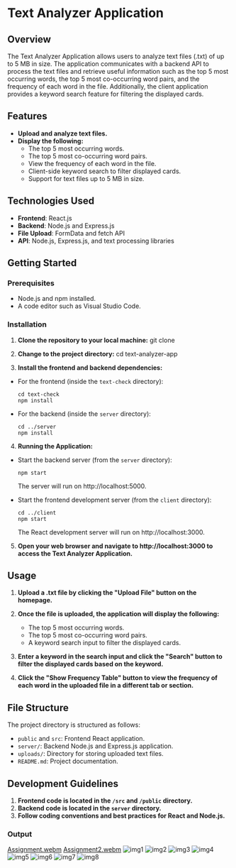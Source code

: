 # Text Analyzer Application

## Overview

The Text Analyzer Application allows users to analyze text files (.txt) of up to 5 MB in size. The application communicates with a backend API to process the text files and retrieve useful information such as the top 5 most occurring words, the top 5 most co-occurring word pairs, and the frequency of each word in the file. Additionally, the client application provides a keyword search feature for filtering the displayed cards.

## Features
- **Upload and analyze text files.**
- **Display the following:**
  - The top 5 most occurring words.
  - The top 5 most co-occurring word pairs.
  - View the frequency of each word in the file.
  - Client-side keyword search to filter displayed cards.
  - Support for text files up to 5 MB in size.

## Technologies Used

- **Frontend**: React.js
- **Backend**: Node.js and Express.js
- **File Upload**: FormData and fetch API
- **API**: Node.js, Express.js, and text processing libraries

## Getting Started

### Prerequisites

- Node.js and npm installed.
- A code editor such as Visual Studio Code.

### Installation

1. **Clone the repository to your local machine:**
git clone <repository-url> 

2. **Change to the project directory:**
cd text-analyzer-app

3. **Install the frontend and backend dependencies:**
- For the frontend (inside the `text-check` directory):
  ```
  cd text-check
  npm install
  ```

- For the backend (inside the `server` directory):
  ```
  cd ../server
  npm install
  ```

4. **Running the Application:**
- Start the backend server (from the `server` directory):
  ```
  npm start
  ```
  The server will run on http://localhost:5000.

- Start the frontend development server (from the `client` directory):
  ```
  cd ../client
  npm start
  ```
  The React development server will run on http://localhost:3000.

5. **Open your web browser and navigate to http://localhost:3000 to access the Text Analyzer Application.**


## Usage
1. **Upload a .txt file by clicking the "Upload File" button on the homepage.**

2. **Once the file is uploaded, the application will display the following:**
   - The top 5 most occurring words.
   - The top 5 most co-occurring word pairs.
   - A keyword search input to filter the displayed cards.

3. **Enter a keyword in the search input and click the "Search" button to filter the displayed cards based on the keyword.**

4. **Click the "Show Frequency Table" button to view the frequency of each word in the uploaded file in a different tab or section.**

## File Structure
The project directory is structured as follows:
- `public` and `src`: Frontend React application.
- `server/`: Backend Node.js and Express.js application.
- `uploads/`: Directory for storing uploaded text files.
- `README.md`: Project documentation.

## Development Guidelines
1. **Frontend code is located in the `/src` and `/public` directory.**
2. **Backend code is located in the `server` directory.**
3. **Follow coding conventions and best practices for React and Node.js.**


### Output
[Assignment.webm](https://github.com/Jyoti-Sharma10/text-check/assets/73213971/e0ab4c28-fe2d-4743-84a7-1057529d8402)
[Assignment2.webm](https://github.com/Jyoti-Sharma10/text-check/assets/73213971/ffa83f38-db7c-436f-b132-c657c44f59e3)
![img1](https://github.com/Jyoti-Sharma10/text-check/assets/73213971/1ce8cc8f-75f1-4aa3-9d7d-61e639fcf811)
![img2](https://github.com/Jyoti-Sharma10/text-check/assets/73213971/52efa21c-86a6-4d8d-b957-bd4b2b99c716)
![img3](https://github.com/Jyoti-Sharma10/text-check/assets/73213971/d9b899f6-8969-4259-a003-b15bf7dd2cd9)
![img4](https://github.com/Jyoti-Sharma10/text-check/assets/73213971/c39b87f0-3200-45c0-9ecd-9ac0e832eb03)
![img5](https://github.com/Jyoti-Sharma10/text-check/assets/73213971/052f0ae4-e1a1-453c-84b6-f4ca62c2ce11)
![img6](https://github.com/Jyoti-Sharma10/text-check/assets/73213971/12c2ce89-4ef0-4f95-ba4e-fefbb75943b5)
![img7](https://github.com/Jyoti-Sharma10/text-check/assets/73213971/bd083e33-b1da-4cb9-9d50-a47a74fd667b)
![img8](https://github.com/Jyoti-Sharma10/text-check/assets/73213971/177fa1d3-b2dc-4dca-a52d-8b1054d380a2)



